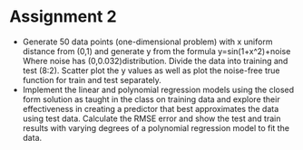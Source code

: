 # Assignment 2
  - Generate 50 data points (one-dimensional problem) with x uniform distance from (0,1) and generate y from the formula y=sin(1+x^2)+noise Where noise has (0,0.032)distribution. Divide the data into training and test (8:2). Scatter plot the y values as well as plot the noise-free true function for train and test separately.
  - Implement the linear and polynomial regression models using the closed form solution as taught in the class on training data and explore their effectiveness in creating a predictor that best approximates the data using test data. Calculate the RMSE error and show the test and train results with varying degrees of a polynomial regression model to fit the data.
